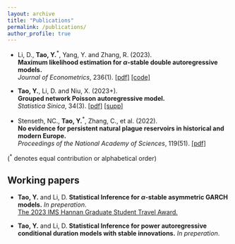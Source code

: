 ```yaml
---
layout: archive
title: "Publications"
permalink: /publications/
author_profile: true
---
```


- Li, D., **Tao, Y.**<sup>*</sup>, Yang, Y. and Zhang, R. (2023). <br>
**Maximum likelihood estimation for $\alpha$-stable double autoregressive models.**  <br>
_Journal of Econometrics_, 236(1). [[pdf]](https://www.sciencedirect.com/science/article/abs/pii/S0304407623001653)
[[code]](https://github.com/Yuxin-Tao/alpha-stable-Double-Autoregressive-Models)

- **Tao, Y.**, Li, D. and Niu, X. (2023+). <br>
**Grouped network Poisson autoregressive model.** <br>
_Statistica Sinica_, 34(3). [[pdf]](https://www3.stat.sinica.edu.tw/preprint/SS-2022-0040_Preprint.pdf)
[[supp]](https://www3.stat.sinica.edu.tw/preprint/supp/2022-0040_supp.pdf)

- Stenseth, NC., **Tao, Y.**<sup>*</sup>, Zhang, C., et al. (2022). <br>
**No evidence for persistent natural plague reservoirs in historical and modern Europe.** <br>
_Proceedings of the National Academy of Sciences_, 119(51). [[pdf]](https://www.pnas.org/doi/full/10.1073/pnas.2209816119)

(<sup>*</sup> denotes equal contribution or alphabetical order)



## Working papers

- **Tao, Y.** and Li, D. **Statistical Inference for $\alpha$-stable asymmetric GARCH models.** _In preperation_. <br>
[The 2023 IMS Hannan Graduate Student Travel Award.](https://imstat.org/2023/04/22/2023-hannan-graduate-student-travel-award-recipients-announced/)

- **Tao, Y.** and Li, D. **Statistical Inference for power autoregressive conditional duration models with stable innovations.** _In preperation_.
